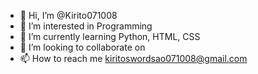 - 👋 Hi, I’m @Kirito071008
- 👀 I’m interested in Programming
- 🌱 I’m currently learning Python, HTML, CSS
- 💞️ I’m looking to collaborate on 
- 📫 How to reach me kiritoswordsao071008@gmail.com

<!---
Kirito071008/Kirito071008 is a ✨ special ✨ repository because its `README.md` (this file) appears on your GitHub profile.
You can click the Preview link to take a look at your changes.
--->
